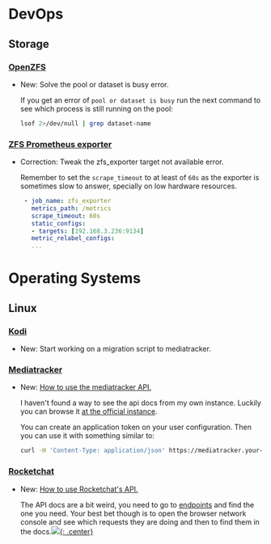 # DevOps

## Storage

### [OpenZFS](zfs.md)

* New: Solve the pool or dataset is busy error.

    If you get an error of `pool or dataset is busy` run the next command to see which process is still running on the pool:
    
    ```bash
    lsof 2>/dev/null | grep dataset-name
    ```

### [ZFS Prometheus exporter](zfs_exporter.md)

* Correction: Tweak the zfs_exporter target not available error.

    Remember to set the `scrape_timeout` to at least of `60s` as the exporter is sometimes slow to answer, specially on low hardware resources.
    
    ```yaml
     - job_name: zfs_exporter
       metrics_path: /metrics
       scrape_timeout: 60s
       static_configs:
       - targets: [192.168.3.236:9134]
       metric_relabel_configs:
       ...
    ```
    

# Operating Systems

## Linux

### [Kodi](kodi.md)

* New: Start working on a migration script to mediatracker.

### [Mediatracker](mediatracker.md)

* New: [How to use the mediatracker API.](mediatracker.md#api)

    I haven't found a way to see the api docs from my own instance. Luckily you can browse it [at the official instance](https://bonukai.github.io/MediaTracker/).
    
    You can create an application token on your user configuration. Then you can use it with something similar to:
    
    ```bash
    curl -H 'Content-Type: application/json' https://mediatracker.your-domain.org/api/logs\?token\=your-token | jq
    ```

### [Rocketchat](rocketchat.md)

* New: [How to use Rocketchat's API.](rocketchat.md#api)

    The API docs are a bit weird, you need to go to [endpoints](https://developer.rocket.chat/reference/api/rest-api/endpoints) and find the one you need. Your best bet though is to open the browser network console and see which requests they are doing and then to find them in the docs.[![](not-by-ai.svg){: .center}](https://notbyai.fyi)
